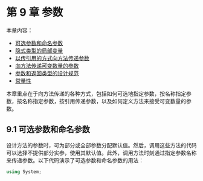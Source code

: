 # 第 9 章 参数

本章内容：

* <a href="#9_1">可选参数和命名参数</a>
* <a href="#9_2">隐式类型的局部变量</a>
* <a href="#9_3">以传引用的方式向方法传递参数</a>
* <a href="#9_4">向方法传递可变数量的参数</a>
* <a href="#9_5">参数和返回类型的设计规范</a>
* <a href="#9_6">常量性</a>

本章重点在于向方法传递的各种方式，包括如何可选地指定参数，按名称指定参数，按名称指定参数，按引用传递参数，以及如何定义方法来接受可变数量的参数。

## <a name="9_1">9.1 可选参数和命名参数</a>

设计方法的参数时，可为部分或全部参数分配默认值。然后，调用这些方法的代码可以选择不提供部分实参，使用其默认值。此外，调用方法时刻通过指定参数名称来传递参数。以下代码演示了可选参数和命名参数的用法：

```C#
using System;

```